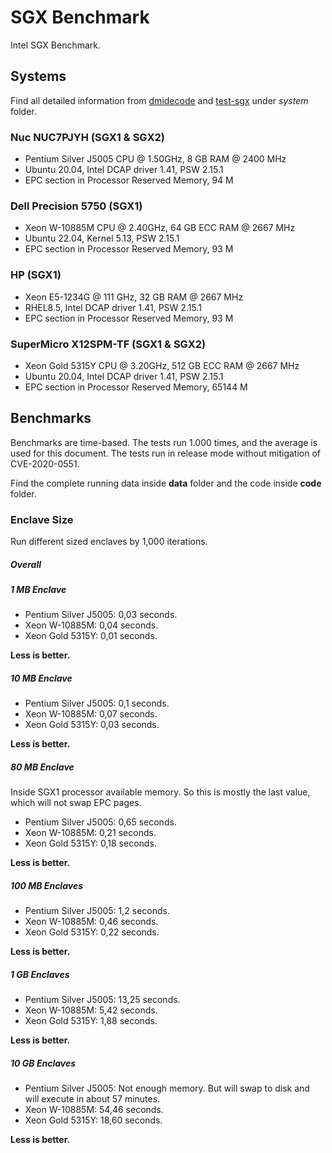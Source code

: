 # SGX Benchmark
Intel SGX Benchmark.

## Systems
Find all detailed information from [dmidecode](https://www.nongnu.org/dmidecode/) and [test-sgx](https://github.com/ayeks/SGX-hardware) under *system* folder.

### Nuc NUC7PJYH (SGX1 & SGX2)
- Pentium Silver J5005 CPU @ 1.50GHz, 8 GB RAM @ 2400 MHz
- Ubuntu 20.04, Intel DCAP driver 1.41, PSW 2.15.1
- EPC section in Processor Reserved Memory, 94 M

### Dell Precision 5750 (SGX1)
- Xeon W-10885M CPU @ 2.40GHz, 64 GB ECC RAM @ 2667 MHz
- Ubuntu 22.04, Kernel 5.13, PSW 2.15.1
- EPC section in Processor Reserved Memory, 93 M

### HP (SGX1)
- Xeon E5-1234G @ 111 GHz, 32 GB RAM @ 2667 MHz
- RHEL8.5, Intel DCAP driver 1.41, PSW 2.15.1
- EPC section in Processor Reserved Memory, 93 M

### SuperMicro X12SPM-TF (SGX1 & SGX2)
- Xeon Gold 5315Y CPU @ 3.20GHz, 512 GB ECC RAM @ 2667 MHz
- Ubuntu 20.04, Intel DCAP driver 1.41, PSW 2.15.1
- EPC section in Processor Reserved Memory, 65144 M

## Benchmarks
Benchmarks are time-based. The tests run 1.000 times, and the average is used for this document. The tests run in release mode without mitigation of CVE-2020-0551.

Find the complete running data inside **data** folder and the code inside **code** folder.

### Enclave Size
Run different sized enclaves by 1,000 iterations.

##### Overall

##### 1 MB Enclave
- Pentium Silver J5005: 0,03 seconds.
- Xeon W-10885M: 0,04 seconds.
- Xeon Gold 5315Y: 0,01 seconds.

**Less is better.**

##### 10 MB Enclave
- Pentium Silver J5005: 0,1 seconds.
- Xeon W-10885M: 0,07 seconds.
- Xeon Gold 5315Y: 0,03 seconds.

**Less is better.**

##### 80 MB Enclave
Inside SGX1 processor available memory. So this is mostly the last value, which will not swap EPC pages.

- Pentium Silver J5005: 0,65 seconds.
- Xeon W-10885M: 0,21 seconds.
- Xeon Gold 5315Y: 0,18 seconds.

**Less is better.**

##### 100 MB Enclaves
- Pentium Silver J5005: 1,2 seconds.
- Xeon W-10885M: 0,46 seconds.
- Xeon Gold 5315Y: 0,22 seconds.

**Less is better.**

##### 1 GB Enclaves
- Pentium Silver J5005: 13,25 seconds.
- Xeon W-10885M: 5,42 seconds.
- Xeon Gold 5315Y: 1,88 seconds.

**Less is better.**

##### 10 GB Enclaves
- Pentium Silver J5005: Not enough memory. But will swap to disk and will execute in about 57 minutes.
- Xeon W-10885M: 54,46 seconds.
- Xeon Gold 5315Y: 18,60 seconds.

**Less is better.**
